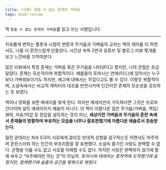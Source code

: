 ```yaml
---
title: (서평) 참을 수 없는 존재의 가벼움
tags: book-review
---
```


 책 `참을 수 없는 존재의 가벼움`를 읽고 쓰는 서평입니다.

<!--more-->

---

 자유롭게 변하는 플롯과 시점의 변환과 무거움과 가벼움의 교차는 책의 재미를 더 하면서도, 나를 더 혼란스럽게 만들었다. 시간상 속독 2번과 유튜브 및 블로그 리뷰 몇개를 보고 느낀바를 끄적여본다. 

 많은 리뷰에서 특정 존재는 가벼움 혹은 무거움을 나타낸다고 했지만, 나의 관점은 조금 달랐다. 존재는 모순적이며 복합적이다. 예를들어 토마시는 연애(이드)에 있어서는 누구보다 가벼워보이기도 하지만, 에고에 대해서는 무겁다고도 볼 수 있다. 이렇듯 복합적이며, 소설속에서는 비교적 캐릭터의 대조를 반전시키며 인간이란 존재의 모순성을 강조하는 듯 보였다.

 책이나 영화를 보면 메세지를 찾게 된다. 하지만 메세지만이 가득하다면 그것은 프로파간다이며 설득 에세이이지 예술이 아니다. 이 책이 아름다운 점은 무거움/가벼움, 책임/쾌락, 자유/억압 등 정답을 설득하는 것이 아닌, **세상이란 가벼움과 무거움의 혼란 속에서 존재들의 방황하며 부유하는 모습을 너무나 잘표현했기에 아름다운 예술로서 칭송받는다.** 

 밀란 쿤데라는 N과 S극이 서로에게 끌리듯 반대적 성향을 갈구하는듯 하면서도 마주하며 혼란스러워 하는 인간의 부조리함을 잘 표현했다. 소설속 줄기인 사랑도 완벽할 수 없다. 균형을 이룰 수도 없고 서로를 이해할 수도 없다. 하지만 사랑은 완벽하지 않기에 함께 싸우고 “마주해야만 하는 것”이 아닐까. *토마시와 테레자는 종착역에 도착했기에 슬펐지만, 함께했기에 슬픔의 공간을 행복으로 채웠다.*
